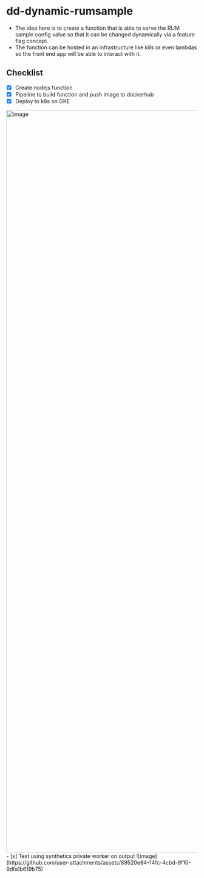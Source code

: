 # dd-dynamic-rumsample

- The idea here is to create a function that is able to serve the RUM sample config value so that it can be changed dynamically via a feature flag concept.
- The function can be hosted in an infrastructure like k8s or even lambdas so the front end app will be able to interact with it.

## Checklist
- [x] Create nodejs function
- [x] Pipeline to build function and push image to dockerhub
- [x] Deploy to k8s on GKE
<img width="1957" alt="image" src="https://github.com/user-attachments/assets/d3adbf29-6be7-4735-8735-0e15d71faf4f" />
- [x] Test using synthetics private worker on output
![image](https://github.com/user-attachments/assets/89520e84-14fc-4cbd-9f10-9dfa1b619b75)
